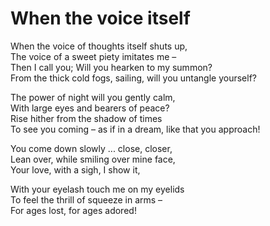 # When the voice itself

When the voice of thoughts itself shuts up,\
The voice of a sweet piety imitates me –\
Then I call you; Will you hearken to my summon?\
From the thick cold fogs, sailing, will you untangle yourself?

The power of night will you gently calm,\
With large eyes and bearers of peace?\
Rise hither from the shadow of times\
To see you coming – as if in a dream, like that you approach!

You come down slowly ... close, closer,\
Lean over, while smiling over mine face,\
Your love, with a sigh, I show it,

With your eyelash touch me on my eyelids\
To feel the thrill of squeeze in arms –\
For ages lost, for ages adored!
